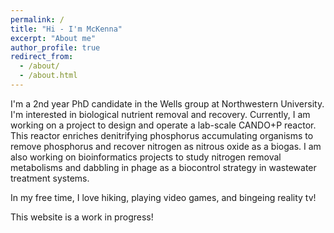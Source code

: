 ```yaml
---
permalink: /
title: "Hi - I'm McKenna"
excerpt: "About me"
author_profile: true
redirect_from:
  - /about/
  - /about.html
---
```


I'm a 2nd year PhD candidate in the Wells group at Northwestern University. I'm interested in biological nutrient removal and recovery. Currently, I am working on a project to design and operate a lab-scale CANDO+P reactor. This reactor enriches denitrifying phosphorus accumulating organisms to remove phosphorus and recover nitrogen as nitrous oxide as a biogas. I am also working on bioinformatics projects to study nitrogen removal metabolisms and dabbling in phage as a biocontrol strategy in wastewater treatment systems. 

In my free time, I love hiking, playing video games, and bingeing reality tv!  

This website is a work in progress!  
